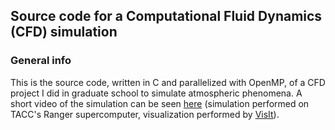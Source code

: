 ## Source code for a Computational Fluid Dynamics (CFD) simulation

### General info
This is the source code, written in C and parallelized with OpenMP, of a CFD project I did in graduate school to simulate atmospheric phenomena. A short video of the simulation can be seen [here](https://drive.google.com/file/d/0BxOC1jKVio-1bmMzSnZKRWtqYms/view?usp=sharing) (simulation performed on TACC's Ranger supercomputer, visualization performed by [VisIt](https://wci.llnl.gov/simulation/computer-codes/visit/)).
